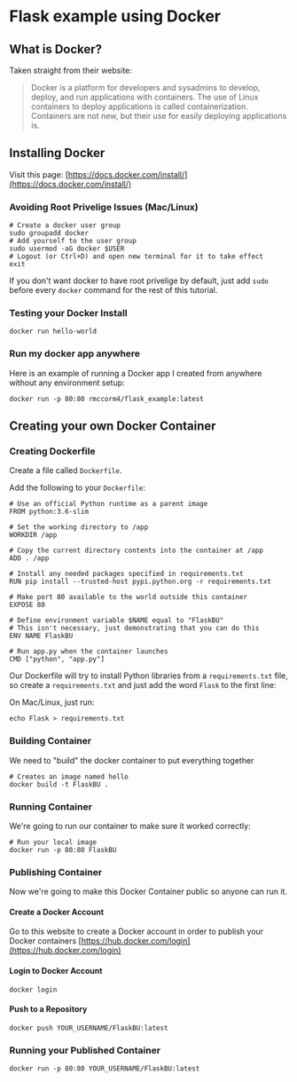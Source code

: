 # Flask example using Docker

## What is Docker?
Taken straight from their website:

> Docker is a platform for developers and sysadmins to develop, deploy, and run applications with containers. The use of Linux containers to deploy applications is called containerization. Containers are not new, but their use for easily deploying applications is.

## Installing Docker
Visit this page: [https://docs.docker.com/install/](https://docs.docker.com/install/)

### Avoiding Root Privelige Issues (Mac/Linux)
```
# Create a docker user group
sudo groupadd docker
# Add yourself to the user group
sudo usermod -aG docker $USER
# Logout (or Ctrl+D) and open new terminal for it to take effect
exit
```

If you don't want docker to have root privelige by default, just add `sudo` before
every `docker` command for the rest of this tutorial.

### Testing your Docker Install
```
docker run hello-world
```

### Run my docker app anywhere
Here is an example of running a Docker app I created from anywhere without any environment setup:
```
docker run -p 80:80 rmccorm4/flask_example:latest
```

## Creating your own Docker Container

### Creating Dockerfile
Create a file called `Dockerfile`.

Add the following to your `Dockerfile`:

```
# Use an official Python runtime as a parent image
FROM python:3.6-slim

# Set the working directory to /app
WORKDIR /app

# Copy the current directory contents into the container at /app
ADD . /app

# Install any needed packages specified in requirements.txt
RUN pip install --trusted-host pypi.python.org -r requirements.txt

# Make port 80 available to the world outside this container
EXPOSE 80

# Define environment variable $NAME equal to "FlaskBU"
# This isn't necessary, just demonstrating that you can do this
ENV NAME FlaskBU

# Run app.py when the container launches
CMD ["python", "app.py"]
```

Our Dockerfile will try to install Python libraries from a `requirements.txt` file, so
create a `requirements.txt` and just add the word `Flask` to the first line:

On Mac/Linux, just run:

```
echo Flask > requirements.txt
```

### Building Container
We need to "build" the docker container to put everything together
```
# Creates an image named hello
docker build -t FlaskBU .
```

### Running Container
We're going to run our container to make sure it worked correctly:
```
# Run your local image
docker run -p 80:80 FlaskBU
```

### Publishing Container
Now we're going to make this Docker Container public so anyone can run it.

#### Create a Docker Account
Go to this website to create a Docker account in order to publish your Docker containers
[https://hub.docker.com/login](https://hub.docker.com/login)

#### Login to Docker Account
```
docker login
```

#### Push to a Repository
```
docker push YOUR_USERNAME/FlaskBU:latest
```

### Running your Published Container
```
docker run -p 80:80 YOUR_USERNAME/FlaskBU:latest
```
